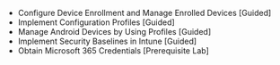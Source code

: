 - Configure Device Enrollment and Manage Enrolled Devices [Guided]
- Implement Configuration Profiles [Guided]
- Manage Android Devices by Using Profiles [Guided]
- Implement Security Baselines in Intune [Guided]
- Obtain Microsoft 365 Credentials [Prerequisite Lab]
